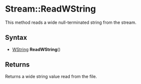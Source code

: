 # Stream::ReadWString #
This method reads a wide null-terminated string from the stream.

## Syntax ##
- [WString](WString.md) **ReadWString**()

## Returns ##
Returns a wide string value read from the file.
